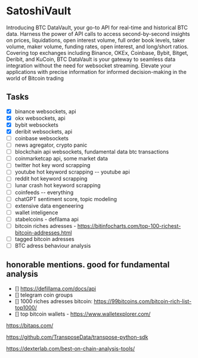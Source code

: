 # SatoshiVault
Introducing BTC DataVault, your go-to API for real-time and historical BTC data. Harness the power of API calls to access second-by-second insights on prices, liquidations, open interest volume, full order book levels, taker volume, maker volume, funding rates, open interest, and long/short ratios. Covering top exchanges including Binance, OKEx, Coinbase, Bybit, Bitget, Deribit, and KuCoin, BTC DataVault is your gateway to seamless data integration without the need for websocket streaming. Elevate your applications with precise information for informed decision-making in the world of Bitcoin trading 

## Tasks

- [x] binance websockets, api
- [x] okx  websockets, api
- [x] bybit websockets 
- [x] deribit websockets, api 
- [ ] coinbase websockets 
- [ ] news agregator, crypto panic
- [ ] blockchain api websockets, fundamental data btc transactions
- [ ] coinmarketcap api, some market data
- [ ] twitter hot key word scrapping
- [ ] youtube hot keyword scrapping -- youtube api
- [ ] reddit hot keyword scrapping
- [ ] lunar crash hot keyword scrapping
- [ ] coinfeeds -- everything
- [ ] chatGPT sentiment score, topic modeling
- [ ] extensive data engeneering
- [ ] wallet inteligence
- [ ] stabelcoins - defilama api
- [ ] bitcoin riches adresses - https://bitinfocharts.com/top-100-richest-bitcoin-addresses.html
- [ ] tagged bitcoin adresses
- [ ] BTC adress behaviour analysis

## honorable mentions. good for fundamental analysis

- [] https://defillama.com/docs/api
- [] telegram coin groups
- [] 1000 riches adresses bitcoin: https://99bitcoins.com/bitcoin-rich-list-top1000/
- [] top bitcoin wallets - https://www.walletexplorer.com/


https://bitaps.com/

https://github.com/TransposeData/transpose-python-sdk

https://dexterlab.com/best-on-chain-analysis-tools/
